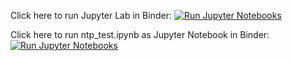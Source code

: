 
Click here to run Jupyter Lab in Binder: [![Run Jupyter Notebooks](https://mybinder.org/badge_logo.svg)](https://mybinder.org/v2/gh/RichardPotthoff/Maldistribution/master)

Click here to run ntp_test.ipynb as Jupyter Notebook in Binder: [![Run Jupyter Notebooks](https://mybinder.org/badge_logo.svg)](https://mybinder.org/v2/gh/RichardPotthoff/Maldistribution/master?filepath=ntp_test.ipynp)

